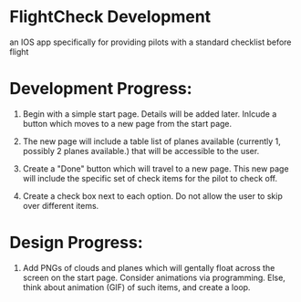 # FlightCheck Development
an IOS app specifically for providing pilots with a standard checklist before flight

# Development Progress:
  
  1. Begin with a simple start page. Details will be added later. Inlcude a button which 
  moves to a new page from the start page. 
  
  2. The new page will include a table list of planes available (currently 1, possibly 2 planes available.) that will be 
  accessible to the user. 
  
  3. Create a "Done" button which will travel to a new page. This new page will include the specific set of check items 
  for the pilot to check off. 
  
  4. Create a check box next to each option. Do not allow the user to skip over different items. 
  
  
  
  
  # Design Progress:
    
   1. Add PNGs of clouds and planes which will gentally float across the screen on the start page. Consider animations via 
   programming. Else, think about animation (GIF) of such items, and create a loop.
   
   
